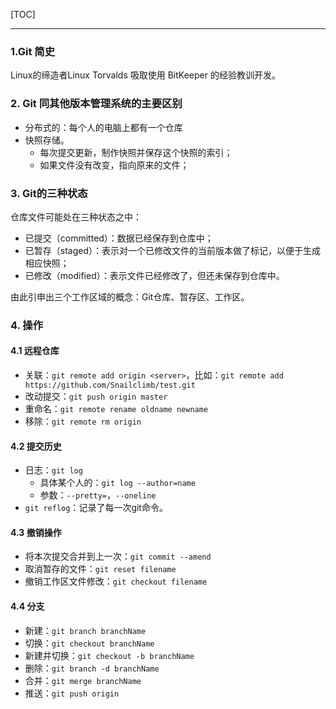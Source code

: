 [TOC]

---



### 1.Git 简史

Linux的缔造者Linux Torvalds 吸取使用 BitKeeper 的经验教训开发。



### 2. Git 同其他版本管理系统的主要区别

* 分布式的：每个人的电脑上都有一个仓库
* 快照存储。
    * 每次提交更新，制作快照并保存这个快照的索引；
    * 如果文件没有改变，指向原来的文件；

### 3. Git的三种状态

仓库文件可能处在三种状态之中：

* 已提交（committed）：数据已经保存到仓库中；
* 已暂存（staged）：表示对一个已修改文件的当前版本做了标记，以便于生成相应快照；
* 已修改（modified）：表示文件已经修改了，但还未保存到仓库中。

由此引申出三个工作区域的概念：Git仓库、暂存区、工作区。



### 4. 操作

#### 4.1 远程仓库

* 关联：`git remote add origin <server>`，比如：`git remote add https://github.com/Snailclimb/test.git`
* 改动提交：`git push origin master`
* 重命名：`git remote rename oldname newname`
* 移除：`git remote rm origin`

#### 4.2 提交历史

* 日志：`git log`
    * 具体某个人的：`git log --author=name`
    * 参数：`--pretty=`，`--oneline`
* `git reflog`：记录了每一次git命令。

#### 4.3 撤销操作

* 将本次提交合并到上一次：`git commit --amend`
* 取消暂存的文件：`git reset filename`
* 撤销工作区文件修改：`git checkout filename`

#### 4.4 分支

* 新建：`git branch branchName`
* 切换：`git checkout branchName`
* 新建并切换：`git checkout -b branchName`
* 删除：`git branch -d branchName`
* 合并：`git merge branchName`
* 推送：`git push origin`

